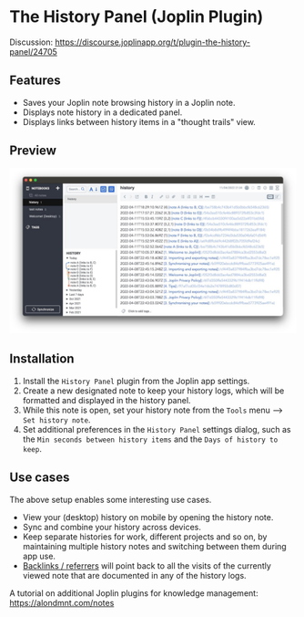 # The History Panel (Joplin Plugin)

Discussion: https://discourse.joplinapp.org/t/plugin-the-history-panel/24705

## Features

- Saves your Joplin note browsing history in a Joplin note.
- Displays note history in a dedicated panel.
- Displays links between history items in a "thought trails" view.

## Preview

![app preview](img/preview.jpg)

## Installation

1. Install the `History Panel` plugin from the Joplin app settings.
2. Create a new designated note to keep your history logs, which will be formatted and displayed in the history panel.
3. While this note is open, set your history note from the `Tools` menu --> `Set history note`.
4. Set additional preferences in the `History Panel` settings dialog, such as the `Min seconds between history items` and the `Days of history to keep`.

## Use cases

The above setup enables some interesting use cases.

- View your (desktop) history on mobile by opening the history note.
- Sync and combine your history across devices.
- Keep separate histories for work, different projects and so on, by maintaining multiple history notes and switching between them during app use.
- [Backlinks / referrers](https://github.com/ylc395/joplin-plugin-note-link-system) will point back to all the visits of the currently viewed note that are documented in any of the history logs.

A tutorial on additional Joplin plugins for knowledge management: https://alondmnt.com/notes
